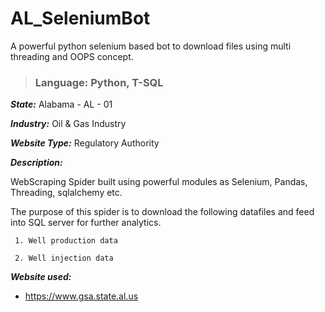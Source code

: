 # AL_SeleniumBot
A powerful python selenium based bot to download files using multi threading and OOPS concept.

> ### Language: Python, T-SQL

***State:*** Alabama - AL - 01

***Industry:*** Oil & Gas Industry

***Website Type:*** Regulatory Authority

***Description:***

WebScraping Spider built using powerful modules as Selenium, Pandas, Threading, sqlalchemy etc.

The purpose of this spider is to download the following datafiles and feed into SQL server for further analytics.
     
     1. Well production data
     
     2. Well injection data

***Website used:***
* https://www.gsa.state.al.us
